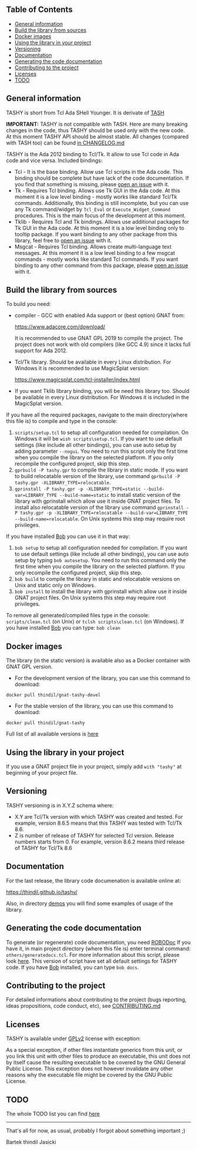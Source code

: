 ## Table of Contents
* [General information](#General-information)
* [Build the library from sources](#Build-the-library-from-sources)
* [Docker images](#Docker-images)
* [Using the library in your project](#Using-the-library-in-your-project)
* [Versioning](#Versioning)
* [Documentation](#Documentation)
* [Generating the code documentation](#Generating-the-code-documentation)
* [Contributing to the project](#Contributing-to-the-project)
* [Licenses](#Licenses)
* [TODO](#TODO)

## General information

TASHY is short from Tcl Ada SHell Younger. It is derivate of [TASH](https://github.com/simonjwright/tcladashell)

**IMPORTANT:** TASHY is not compatible with TASH. Here are many breaking
changes in the code, thus TASHY should be used only with the new code. At
this moment TASHY API should be almost stable. All changes (compared with
TASH too) can be found [in CHANGELOG.md](CHANGELOG.md)

TASHY is the Ada 2012 binding to Tcl/Tk. It allow to use Tcl code in Ada code
and vice versa. Included bindings:

* Tcl - It is the base binding. Allow use Tcl scripts in the Ada code.
  This binding should be complete but have lack of the code documentation. If
  you find that something is missing, please [open an issue](https://github.com/thindil/tashy/issues/new) with it.
* Tk - Requires Tcl binding. Allows use Tk GUI in the Ada code. At this
  moment it is a low level binding - mostly works like standard Tcl/Tk
  commands. Additionally, this binding is still incomplete, but you can
  use any Tk command/widget by `Tcl_Eval` or `Execute_Widget_Command`
  procedures. This is the main focus of the development at this moment.
* Tklib - Requires Tcl and Tk bindings. Allows use additional packages for
  Tk GUI in the Ada code. At this moment it is a low level binding only to
  tooltip package. If you want binding to any other package from this library,
  feel free to [open an issue](https://github.com/thindil/tashy/issues/new) with it.
* Msgcat - Requires Tcl binding. Allows create multi-language text messages.
  At this moment it is a low level binding to a few msgcat commands - mostly
  works like standard Tcl commands. If you want binding to any other command
  from this package, please [open an issue](https://github.com/thindil/tashy/issues/new) with it.

## Build the library from sources

To build you need:

* compiler - GCC with enabled Ada support or (best option) GNAT from:

  https://www.adacore.com/download/

  It is recommended to use GNAT GPL 2019 to compile the project.
  The project does not work with old compilers (like GCC 4.9) since it
  lacks full support for Ada 2012.

* Tcl/Tk library. Should be available in every Linux distribution. For
  Windows it is recommended to use MagicSplat version:

  https://www.magicsplat.com/tcl-installer/index.html

* If you want Tklib library binding, you will be need this library too. Should
  be available in every Linux distribution. For Windows it is included in the
  MagicSplat version.

If you have all the required packages, navigate to the main directory(where
this file is) to compile and type in the console:

1. `scripts/setup.tcl` to setup all configuration needed for compilation.
   On Windows it will be `wish scripts\setup.tcl`. If you want to use default
   settings (like include all other bindings), you can use auto setup by
   adding parameter `--nogui`. You need to run this script only the first time
   when you compile the library on the selected platform. If you only
   recompile the configured project, skip this step.
2. `gprbuild -P tashy.gpr` to compile the library in static mode. If you want
   to build relocatable version of the library, use command
   `gprbuild -P tashy.gpr -XLIBRARY_TYPE=relocatable`.
3. `gprinstall -P tashy.gpr -p -XLIBRARY_TYPE=static --build-var=LIBRARY_TYPE --build-name=static`
   to install static version of the library with gprinstall which allow use
   it inside GNAT project files. To install also relocatable version of the
   library use command
   `gprinstall -P tashy.gpr -p -XLIBRARY_TYPE=relocatable --build-var=LIBRARY_TYPE --build-name=relocatable`.
   On Unix systems this step may require root privileges.

If you have installed [Bob](https://github.com/thindil/bob) you can use it in
that way:

1. `bob setup` to setup all configuration needed for compilation. If you want
    to use default settings (like include all other bindings), you can use
    auto setup by typing `bob autosetup`. You need to run this command only
    the first time when you compile the library on the selected platform. If
    you only recompile the configured project, skip this step.
2. `bob build` to compile the library in static and relocatable versions on
   Unix and static only on Windows.
3. `bob install` to install the library with gprinstall which allow use it
   inside GNAT project files. On Unix systems this step may require root
   privileges.

To remove all generated/compiled files type in the console:
`scripts/clean.tcl` (on Unix) or `tclsh scripts\clean.tcl` (on Windows).
If you have installed [Bob](https://github.com/thindil/bob) you can type:
`bob clean`

## Docker images
The library (in the static version) is available also as a Docker container with
GNAT GPL version.

* For the development version of the library, you can use this command to
download:

`docker pull thindil/gnat-tashy-devel`

* For the stable version of the library, you can use this command to download:

`docker pull thindil/gnat-tashy`

Full list of all available versions is [here](https://hub.docker.com/repository/registry-1.docker.io/thindil/gnat-tashy/tags?page=1)

## Using the library in your project

If you use a GNAT project file in your project, simply add `with "tashy"` at
beginning of your project file.

## Versioning

TASHY versioning is in X.Y.Z schema where:

* X.Y are Tcl/Tk version with which TASHY was created and tested. For example,
  version 8.6.5 means that this TASHY was tested with Tcl/Tk 8.6.
* Z is number of release of TASHY for selected Tcl version. Release numbers
  starts from 0. For example, version 8.6.2 means third release of TASHY for
  Tcl/Tk 8.6

## Documentation

For the last release, the library code documenation is available online at:

https://thindil.github.io/tashy/

Also, in directory [demos](demos/) you will find some examples of usage of the
library.

## Generating the code documentation

To generate (or regenerate) code documentation, you need [ROBODoc](https://rfsber.home.xs4all.nl/Robo/)
If you have it, in main project directory (where this file is) enter terminal
command: `others/generatedocs.tcl`. For more information about this script,
please look [here](https://github.com/thindil/roboada#generatedocstcl). This
version of script have set all default settings for TASHY code. If you have
[Bob](https://github.com/thindil/bob) installed, you can type `bob docs`.

## Contributing to the project

For detailed informations about contributing to the project (bugs reporting,
ideas propositions, code conduct, etc), see [CONTRIBUTING.md](CONTRIBUTING.md)

## Licenses

TASHY is available under [GPLv2](COPYING) license with exception:

As a special exception, if other files instantiate generics from this unit,
or you link this unit with other files to produce an executable, this unit
does not by itself cause the resulting executable to be covered by the GNU
General Public License. This exception does not however invalidate any other
reasons why the executable file might be covered by the GNU Public License.

## TODO

The whole TODO list you can find [here](https://github.com/thindil/tashy/projects/2)

----

That's all for now, as usual, probably I forgot about something important ;)

Bartek thindil Jasicki
